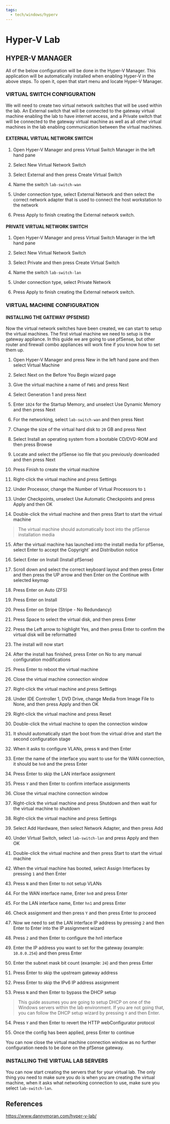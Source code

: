 ```yaml
---
tags:
  - tech/windows/hyperv
---
```


# Hyper-V Lab

## HYPER-V MANAGER
All of the below configuration will be done in the Hyper-V Manager. This application will be automatically installed when enabling Hyper-V in the above steps. To open it, open that start menu and locate Hyper-V Manager.

### VIRTUAL SWITCH CONFIGURATION
We will need to create two virtual network switches that will be used within the lab. An External switch that will be connected to the gateway virtual machine enabling the lab to have internet access, and a Private switch that will be connected to the gateway virtual machine as well as all other virtual machines in the lab enabling communication between the virtual machines.

#### EXTERNAL VIRTUAL NETWORK SWITCH
1. Open Hyper-V Manager and press Virtual Switch Manager in the left hand pane

2. Select New Virtual Network Switch

3. Select External and then press Create Virtual Switch

4. Name the switch `lab-switch-wan`

5. Under connection type, select External Network and then select the correct network adapter that is used to connect the host workstation to the network

6. Press Apply to finish creating the External network switch.

#### PRIVATE VIRTUAL NETWORK SWITCH
1. Open Hyper-V Manager and press Virtual Switch Manager in the left hand pane

2. Select New Virtual Network Switch

3. Select Private and then press Create Virtual Switch

4. Name the switch `lab-switch-lan`

5. Under connection type, select Private Network

6. Press Apply to finish creating the External network switch.

### VIRTUAL MACHINE CONFIGURATION

#### INSTALLING THE GATEWAY (PFSENSE)
Now the virtual network switches have been created, we can start to setup the virtual machines. The first virtual machine we need to setup is the gateway appliance. In this guide we are going to use pfSense, but other router and firewall combo appliances will work fine if you know how to set them up.

1. Open Hyper-V Manager and press New in the left hand pane and then select Virtual Machine

2. Select Next on the Before You Begin wizard page

3. Give the virtual machine a name of `FW01` and press Next

4. Select Generation 1 and press Next

5. Enter `1024` for the Startup Memory, and unselect Use Dynamic Memory and then press Next

6. For the networking, select `lab-switch-wan` and then press Next

7. Change the size of the virtual hard disk to `20` GB and press Next

8. Select Install an operating system from a bootable CD/DVD-ROM and then press Browse

9. Locate and select the pfSense iso file that you previously downloaded and then press Next

10. Press Finish to create the virtual machine

11. Right-click the virtual machine and press Settings

12. Under Processor, change the Number of Virtual Processors to `1`

13. Under Checkpoints, unselect Use Automatic Checkpoints and press Apply and then OK

14. Double-click the virtual machine and then press Start to start the virtual machine

 > The virtual machine should automatically boot into the pfSense installation media

15. After the virtual machine has launched into the install media for pfSense, select Enter to accept the Copyright` and Distribution notice

16. Select Enter on Install (Install pfSense)

17. Scroll down and select the correct keyboard layout and then press Enter and then press the UP arrow and then Enter on the Continue with selected keymap

18. Press Enter on Auto (ZFS)

19. Press Enter on Install

20. Press Enter on Stripe (Stripe - No Redundancy)

21. Press Space to select the virtual disk, and then press Enter

22. Press the Left arrow to highlight Yes, and then press Enter to confirm the virtual disk will be reformatted

23. The install will now start

24. After the install has finished, press Enter on No to any manual configuration modifications

25. Press Enter to reboot the virtual machine

26. Close the virtual machine connection window

27. Right-click the virtual machine and press Settings

28. Under IDE Controller 1, DVD Drive, change Media from Image File to None, and then press Apply and then OK

29. Right-click the virtual machine and press Reset

30. Double-click the virtual machine to open the connection window

31. It should automatically start the boot from the virtual drive and start the second configuration stage

32. When it asks to configure VLANs, press `N` and then Enter

33. Enter the name of the interface you want to use for the WAN connection, it should be `hn0` and the press Enter

34. Press Enter to skip the LAN interface assignment

35. Press `Y` and then Enter to confirm interface assignments

36. Close the virtual machine connection window

37. Right-click the virtual machine and press Shutdown and then wait for the virtual machine to shutdown

38. Right-click the virtual machine and press Settings

39. Select Add Hardware, then select Network Adapter, and then press Add

40. Under Virtual Switch, select `lab-switch-lan` and press Apply and then OK

41. Double-click the virtual machine and then press Start to start the virtual machine

42. When the virtual machine has booted, select Assign Interfaces by pressing `1` and then Enter

42. Press `N` and then Enter to not setup VLANs

44. For the WAN interface name, Enter `hn0` and press Enter

45. For the LAN interface name, Enter `hn1` and press Enter

46. Check assignment and then press `Y` and then press Enter to proceed

47. Now we need to set the LAN interface IP address by pressing `2` and then Enter to Enter into the IP assignment wizard

48. Press `2` and then Enter to configure the hn1 interface

49. Enter the IP address you want to set for the gateway (example: `10.0.0.254`) and then press Enter

50. Enter the subnet mask bit count (example: `24`) and then press Enter

51. Press Enter to skip the upstream gateway address

52. Press Enter to skip the IPv6 IP address assignment

53. Press `N` and then Enter to bypass the DHCP setup

> This guide assumes you are going to setup DHCP on one of the Windows servers within the lab environment. If you are not going that, you can follow the DHCP setup wizard by pressing `Y` and then Enter.

54. Press `Y` and then Enter to revert the HTTP webConfigurator protocol

55. Once the config has been applied, press Enter to continue

You can now close the virtual machine connection window as no further configuration needs to be done on the pfSense gateway.

### INSTALLING THE VIRTUAL LAB SERVERS
You can now start creating the servers that for your virtual lab. The only thing you need to make sure you do is when you are creating the virtual machine, when it asks what networking connection to use, make sure you select `lab-switch-lan`.

## References
https://www.dannymoran.com/hyper-v-lab/



